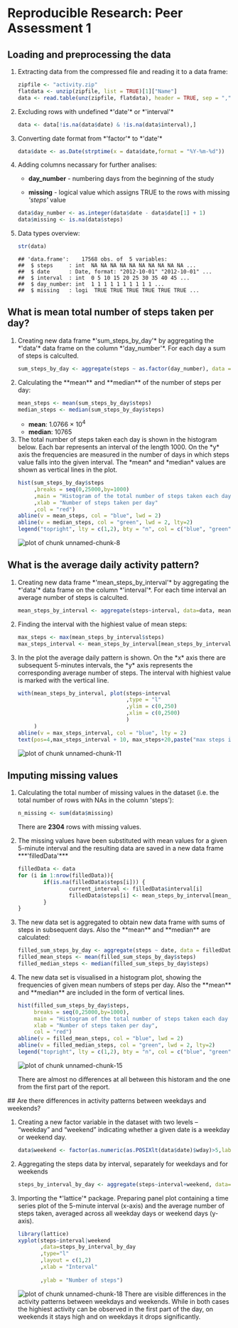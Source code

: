# Reproducible Research: Peer Assessment 1

## Loading and preprocessing the data
<ol>
<li>
Extracting data from the compressed file and reading it to a data frame:


```r
zipfile <- "activity.zip"
flatdata <- unzip(zipfile, list = TRUE)[1]["Name"]
data <- read.table(unz(zipfile, flatdata), header = TRUE, sep = ",")
```
</li>

<li>
Excluding rows with undefined *'date'* or *'interval'*

```r
data <- data[!is.na(data$date) & !is.na(data$interval),]
```
</li>

<li>
Converting date format from *'factor'* to  *'date'*

```r
data$date <- as.Date(strptime(x = data$date,format = "%Y-%m-%d"))
```
</li>
<li>
Adding columns necassary for further analises:

- **day_number** - numbering days from the beginning of the study

- **missing** - logical value which assigns TRUE to the rows with missing *'steps'* value


```r
data$day_number <- as.integer(data$date - data$date[1] + 1)
data$missing <- is.na(data$steps)
```
</li>

<li>
Data types overview:


```r
str(data)
```

```
## 'data.frame':	17568 obs. of  5 variables:
##  $ steps     : int  NA NA NA NA NA NA NA NA NA NA ...
##  $ date      : Date, format: "2012-10-01" "2012-10-01" ...
##  $ interval  : int  0 5 10 15 20 25 30 35 40 45 ...
##  $ day_number: int  1 1 1 1 1 1 1 1 1 1 ...
##  $ missing   : logi  TRUE TRUE TRUE TRUE TRUE TRUE ...
```
</li>
</ol>

## What is mean total number of steps taken per day?
<ol>
<li>
Creating new data frame *'sum_steps_by_day'* by aggregating the *'data'* data frame on the column *'day_number'*. For each day a sum of steps is calculted.

```r
sum_steps_by_day <- aggregate(steps ~ as.factor(day_number), data = data, sum)
```
</li>
<li>
Calculating the **mean** and **median** of the number of steps per day:

```r
mean_steps <- mean(sum_steps_by_day$steps)
median_steps <- median(sum_steps_by_day$steps)
```
- **mean**: 1.0766 &times; 10<sup>4</sup>
- **median**: 10765

</li>
<li>
The total number of steps taken each day is shown in the histogram below. Each bar represents an interval of the length 1000. On the *y* axis the frequencies are measured in the number of days in which steps value falls into the given interval. The *mean* and *median* values are shown as vertical lines in the plot.

```r
hist(sum_steps_by_day$steps
     ,breaks = seq(0,25000,by=1000)
     ,main = "Histogram of the total number of steps taken each day"
     ,xlab = "Number of steps taken per day"
     ,col = "red")
abline(v = mean_steps, col = "blue", lwd = 2)
abline(v = median_steps, col = "green", lwd = 2, lty=2)
legend("topright", lty = c(1,2), bty = "n", col = c("blue", "green"), legend = c(paste("mean ~= ",round(mean_steps)), paste("median = ", median_steps)))
```

![plot of chunk unnamed-chunk-8](figure/unnamed-chunk-8.png) 
</li>
</ol>

## What is the average daily activity pattern?
<ol>
<li>
Creating new data frame *'mean_steps_by_interval'* by aggregating the *'data'* data frame on the column *'interval'*. For each time interval an average number of steps is calculted.

```r
mean_steps_by_interval <- aggregate(steps~interval, data=data, mean, na.rm=TRUE)
```
</li>
<li>
Finding the interval with the highiest value of mean steps:

```r
max_steps <- max(mean_steps_by_interval$steps)
max_steps_interval <- mean_steps_by_interval[mean_steps_by_interval$steps == max_steps,][["interval"]]
```
</li>
<li>
In the plot the average daily pattern is shown. On the *x* axis there are subsequent 5-minutes intervals,  the *y* axis represents the corresponding average number of steps. The interval with highiest value is marked with the vertical line.

```r
with(mean_steps_by_interval, plot(steps~interval
                                  ,type = "l"
                                  ,ylim = c(0,250)
                                  ,xlim = c(0,2500)
                                  )
     )
abline(v = max_steps_interval, col = "blue", lty = 2)
text(pos=4,max_steps_interval + 10, max_steps+20,paste("max steps interval =",max_steps_interval, "\nmean number of steps ~=", round(max_steps)))
```

![plot of chunk unnamed-chunk-11](figure/unnamed-chunk-11.png) 
</li>
</ol>

## Imputing missing values
<ol>
<li>
Calculating the total number of missing values in the dataset (i.e. the total number of rows with NAs in the column 'steps'):

```r
n_missing <- sum(data$missing)
```
There are **2304** rows with missing values.
</li>
<li>
The missing values have been substituted with mean values for a given 5-minute interval and the resulting data are saved in a new data frame ***'filledData'***

```r
filledData <- data
for (i in 1:nrow(filledData)){
        if(is.na(filledData$steps[i])) {
                current_interval <- filledData$interval[i]
                filledData$steps[i] <- mean_steps_by_interval[mean_steps_by_interval$interval == current_interval,]$steps
        }
}
```
</li>
<li>
The new data set is aggregated to obtain new data frame with sums of steps in subsequent days. Also the **mean** and **median** are calculated:

```r
filled_sum_steps_by_day <- aggregate(steps ~ date, data = filledData, sum)
filled_mean_steps <- mean(filled_sum_steps_by_day$steps)
filled_median_steps <- median(filled_sum_steps_by_day$steps)
```
</li>
<li>
The new data set is visualised in a histogram plot, showing the frequencies of given mean numbers of steps per day. Also the **mean** and **median** are included in the form of vertical lines.


```r
hist(filled_sum_steps_by_day$steps, 
     breaks = seq(0,25000,by=1000),
     main = "Histogram of the total number of steps taken each day (filled NAs)", 
     xlab = "Number of steps taken per day",
     col = "red")
abline(v = filled_mean_steps, col = "blue", lwd = 2)
abline(v = filled_median_steps, col = "green", lwd = 2, lty=2)
legend("topright", lty = c(1,2), bty = "n", col = c("blue", "green"), legend = c(paste("mean ~= ",round(filled_mean_steps)), paste("median = ", filled_median_steps)))
```

![plot of chunk unnamed-chunk-15](figure/unnamed-chunk-15.png) 

There are almost no differences at all between this historam and the one from the first part of the report.
</li>
</ol>
## Are there differences in activity patterns between weekdays and weekends?
<ol>
<li>
Creating a new factor variable in the dataset with two levels – “weekday” and “weekend” indicating whether a given date is a weekday or weekend day.

```r
data$weekend <- factor(as.numeric(as.POSIXlt(data$date)$wday)>5,labels = c("weekday","weekend"))
```
</li>
<li>
Aggregating the steps data by interval, separately for weekdays and for weekends

```r
steps_by_interval_by_day <- aggregate(steps~interval+weekend, data=data, mean, na.rm = TRUE)
```
</li>
<li>
Importing the *'lattice'* package. Preparing panel plot containing a time series plot of the 5-minute interval (x-axis) and the average number of steps taken, averaged across all weekday days or weekend days (y-axis).

```r
library(lattice)
xyplot(steps~interval|weekend
       ,data=steps_by_interval_by_day
       ,type="l"
       ,layout = c(1,2)
       ,xlab = "Interval"
      
       ,ylab = "Number of steps")
```

![plot of chunk unnamed-chunk-18](figure/unnamed-chunk-18.png) 
There are visible differences in the activity patterns between weekdays and weekends. While in both cases the highiest activity can be observed in the first part of the day, on weekends it stays high and on weekdays it drops significantly.
</li>
</ol>
